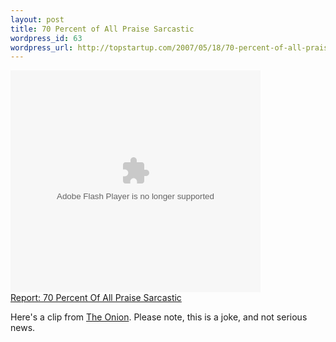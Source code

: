 ```yaml
--- 
layout: post
title: 70 Percent of All Praise Sarcastic
wordpress_id: 63
wordpress_url: http://topstartup.com/2007/05/18/70-percent-of-all-praise-sarcastic/
---
```

<embed src="http://www.theonion.com/content/themes/common/assets/videoplayer/flvplayer.swf" type="application/x-shockwave-flash" allowScriptAccess="always" wmode="transparent" width="400" height="355" flashvars="file=http://www.theonion.com/content/xml/61183/video&autostart=false&image=http://www.theonion.com/content/files/images/SARCASTIC_PRAISE.jpg&bufferlength=3&embedded=true&title=Report%3A%2070%20Percent%20Of%20All%20Praise%20Sarcastic"></embed><br/><a href="http://www.theonion.com/content/video/report_70_percent_of_all_praise?utm_source=embedded_video">Report: 70 Percent Of All Praise Sarcastic</a>

Here's a clip from <a href="http://theonion.com">The Onion</a>. Please note, this is a joke, and not serious news.

